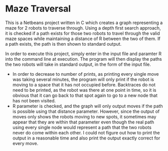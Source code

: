 # Maze Traversal

This is a Netbeans project written in C which creates a graph representing a maze for 2 robots to traverse through. Using a depth first search approach, it is checked if a path exists for those two robots to travel through the valid maze spaces while maintaining a distance of R between the two of them. If a path exists, the path is then shown to standard output. 

In order to execute this project, simply enter in the input file and paramter R into the command line at execution.
The program will then display the paths the two robots will take in standard output, in the form of the input file.

* In order to decrease to number of prints, as printing every single move was taking several minutes, the program will only print
if the robot is moving to a space that it has not occupied before. Backtraces do not need to be printed, as the robot was there at
one point in time, so it is obvious that it can go back to that spot again to go to a new node that has not been visited.
* R parameter is checked, and the graph will only output moves if the path is possible using that distance parameter.
However, since the output of moves only shows the robots moving to new spots, it sometimes may appear that they are within that
parameter even though the real path using every single node would represent a path that the two robots never do come within each
other. I could not figure out how to print the output in a reasonable time and also print the output exactly correct for every move.


